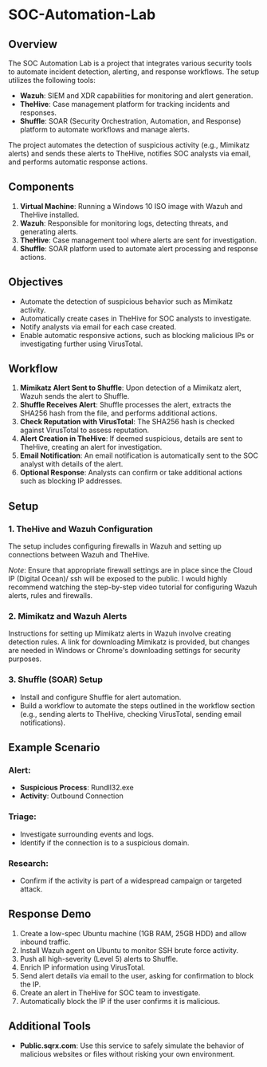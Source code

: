 # SOC-Automation-Lab
## Overview
The SOC Automation Lab is a project that integrates various security tools to automate incident detection, alerting, and response workflows. The setup utilizes the following tools:

- **Wazuh**: SIEM and XDR capabilities for monitoring and alert generation.
- **TheHive**: Case management platform for tracking incidents and responses.
- **Shuffle**: SOAR (Security Orchestration, Automation, and Response) platform to automate workflows and manage alerts.

The project automates the detection of suspicious activity (e.g., Mimikatz alerts) and sends these alerts to TheHive, notifies SOC analysts via email, and performs automatic response actions.

## Components
1. **Virtual Machine**: Running a Windows 10 ISO image with Wazuh and TheHive installed.
2. **Wazuh**: Responsible for monitoring logs, detecting threats, and generating alerts.
3. **TheHive**: Case management tool where alerts are sent for investigation.
4. **Shuffle**: SOAR platform used to automate alert processing and response actions.

## Objectives
- Automate the detection of suspicious behavior such as Mimikatz activity.
- Automatically create cases in TheHive for SOC analysts to investigate.
- Notify analysts via email for each case created.
- Enable automatic responsive actions, such as blocking malicious IPs or investigating further using VirusTotal.

## Workflow
1. **Mimikatz Alert Sent to Shuffle**: Upon detection of a Mimikatz alert, Wazuh sends the alert to Shuffle.
2. **Shuffle Receives Alert**: Shuffle processes the alert, extracts the SHA256 hash from the file, and performs additional actions.
3. **Check Reputation with VirusTotal**: The SHA256 hash is checked against VirusTotal to assess reputation.
4. **Alert Creation in TheHive**: If deemed suspicious, details are sent to TheHive, creating an alert for investigation.
5. **Email Notification**: An email notification is automatically sent to the SOC analyst with details of the alert.
6. **Optional Response**: Analysts can confirm or take additional actions such as blocking IP addresses.

## Setup
### 1. TheHive and Wazuh Configuration
The setup includes configuring firewalls in Wazuh and setting up connections between Wazuh and TheHive.

*Note*: Ensure that appropriate firewall settings are in place since the Cloud IP (Digital Ocean)/ ssh will be exposed to the public. I would highly recommend watching the step-by-step video tutorial for configuring Wazuh alerts, rules and firewalls.

### 2. Mimikatz and Wazuh Alerts
Instructions for setting up Mimikatz alerts in Wazuh involve creating detection rules. A link for downloading Mimikatz is provided, but changes are needed in Windows or Chrome's downloading settings for security purposes.

### 3. Shuffle (SOAR) Setup
- Install and configure Shuffle for alert automation.
- Build a workflow to automate the steps outlined in the workflow section (e.g., sending alerts to TheHive, checking VirusTotal, sending email notifications).

## Example Scenario
### Alert:
- **Suspicious Process**: Rundll32.exe
- **Activity**: Outbound Connection
### Triage:
- Investigate surrounding events and logs.
- Identify if the connection is to a suspicious domain.
### Research:
- Confirm if the activity is part of a widespread campaign or targeted attack.

## Response Demo
1. Create a low-spec Ubuntu machine (1GB RAM, 25GB HDD) and allow inbound traffic.
2. Install Wazuh agent on Ubuntu to monitor SSH brute force activity.
3. Push all high-severity (Level 5) alerts to Shuffle.
4. Enrich IP information using VirusTotal.
5. Send alert details via email to the user, asking for confirmation to block the IP.
6. Create an alert in TheHive for SOC team to investigate.
7. Automatically block the IP if the user confirms it is malicious.

## Additional Tools
- **Public.sqrx.com**: Use this service to safely simulate the behavior of malicious websites or files without risking your own environment.
